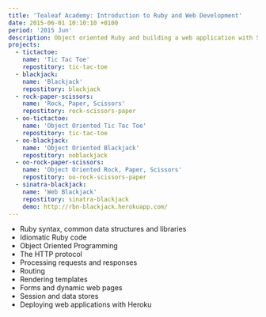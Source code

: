 ```yaml
---
title: 'Tealeaf Academy: Introduction to Ruby and Web Development'
date: 2015-06-01 10:10:10 +0100
period: '2015 Jun'
description: Object oriented Ruby and building a web application with Sinatra
projects:
  - tictactoe:
    name: 'Tic Tac Toe'
    repostitory: tic-tac-toe
  - blackjack:
    name: 'Blackjack'
    repostitory: blackjack
  - rock-paper-scissors:
    name: 'Rock, Paper, Scissors'
    repostitory: rock-scissors-paper
  - oo-tictactoe:
    name: 'Object Oriented Tic Tac Toe'
    repostitory: tic-tac-toe
  - oo-blackjack:
    name: 'Object Oriented Blackjack'
    repostitory: ooblackjack
  - oo-rock-paper-scissors:
    name: 'Object Oriented Rock, Paper, Scissors'
    repostitory: oo-rock-scissors-paper
  - sinatra-blackjack:
    name: 'Web Blackjack'
    repostitory: sinatra-blackjack
    demo: http://rbn-blackjack.herokuapp.com/
---
```

- Ruby syntax, common data structures and libraries
- Idiomatic Ruby code
- Object Oriented Programming
- The HTTP protocol
- Processing requests and responses
- Routing
- Rendering templates
- Forms and dynamic web pages
- Session and data stores
- Deploying web applications with Heroku
